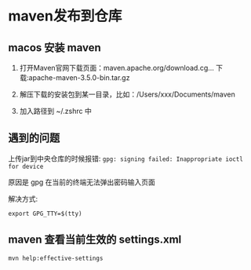 # maven发布到仓库

## macos 安装 maven

1. 打开Maven官网下载页面：maven.apache.org/download.cg…
下载:apache-maven-3.5.0-bin.tar.gz

2. 解压下载的安装包到某一目录，比如：/Users/xxx/Documents/maven

3. 加入路径到 ~/.zshrc 中

## 遇到的问题

上传jar到中央仓库的时候报错: `gpg: signing failed: Inappropriate ioctl for device`

原因是 gpg 在当前的终端无法弹出密码输入页面

解决方式:

```shell
export GPG_TTY=$(tty)
```

## maven 查看当前生效的 settings.xml

```shell
mvn help:effective-settings
```
